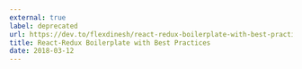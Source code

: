 ```yaml
---
external: true
label: deprecated
url: https://dev.to/flexdinesh/react-redux-boilerplate-with-best-practices--2pp5
title: React-Redux Boilerplate with Best Practices
date: 2018-03-12
---
```

